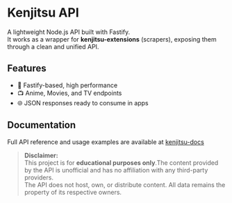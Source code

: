 # Kenjitsu API

A lightweight Node.js API built with Fastify.  
It works as a wrapper for **kenjitsu-extensions** (scrapers), exposing them through a clean and unified API.

## Features
- 🚀 Fastify-based, high performance  
- 📺 Anime, Movies, and TV endpoints
- 🌐 JSON responses ready to consume in apps  

## Documentation
Full API reference and usage examples are available at [kenjitsu-docs](https://kenjitsu-docs.vercel.app)

> **Disclaimer:**  
> This project is for **educational purposes only**.The content provided by the API is unofficial and has no affiliation with any third-party providers.  
> The API does not host, own, or distribute content. All data remains the property of its respective owners.
